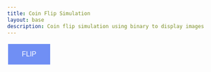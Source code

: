 ```yaml
---
title: Coin Flip Simulation
layout: base
description: Coin flip simulation using binary to display images
---
```



<html>
<head>
<title>Coin Flip</title>
</head>

<style>
button {
  background-color: #708ff4; /* blue */
  border: none;
  color: white;
  padding: 15px 32px;
  text-align: center;
  text-decoration: none;
  display: inline-block;
  font-size: 16px;
  margin: 5px 2px;
  cursor: pointer;
}

.imageFeatures {
    width: 10;
    height: 10;
    text-align: center;
}
</style>


<button id = 'flipButton'>FLIP</button>

<body>

<script>
var button = document.getElementById('flipButton');

button.onclick = function() {
    flip(randomNum)
}

function displayImage(src) {
 var img = document.createElement("img");
 img.src = src;
 img.classList.add("imageFeatures");
 document.body.appendChild(img);
}


var randomNum = Math.random(0,1)
function flip(randomNum) {
    if(randomNum == 1) {
        displayImage('{{site.baseurl}}/images/HeadsOn2.png')
    } else {
        displayImage('{{site.baseurl}}/images/TailsOn2.png')
}
}
</script>
</body>









